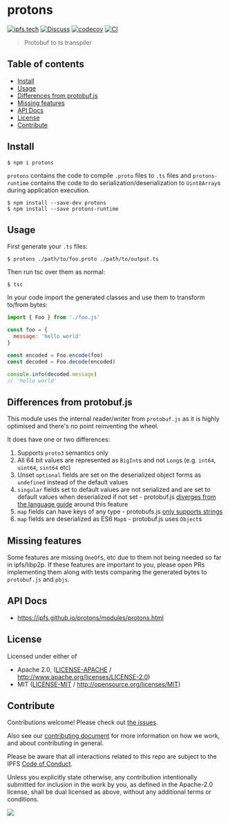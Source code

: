 # protons <!-- omit in toc -->

[![ipfs.tech](https://img.shields.io/badge/project-IPFS-blue.svg?style=flat-square)](https://ipfs.tech)
[![Discuss](https://img.shields.io/discourse/https/discuss.ipfs.tech/posts.svg?style=flat-square)](https://discuss.ipfs.tech)
[![codecov](https://img.shields.io/codecov/c/github/ipfs/protons.svg?style=flat-square)](https://codecov.io/gh/ipfs/protons)
[![CI](https://img.shields.io/github/actions/workflow/status/ipfs/protons/js-test-and-release.yml?branch=master\&style=flat-square)](https://github.com/ipfs/protons/actions/workflows/js-test-and-release.yml?query=branch%3Amaster)

> Protobuf to ts transpiler

## Table of contents <!-- omit in toc -->

- [Install](#install)
- [Usage](#usage)
- [Differences from protobuf.js](#differences-from-protobufjs)
- [Missing features](#missing-features)
- [API Docs](#api-docs)
- [License](#license)
- [Contribute](#contribute)

## Install

```console
$ npm i protons
```

`protons` contains the code to compile `.proto` files to `.ts` files and `protons-runtime` contains the code to do serialization/deserialization to `Uint8Array`s during application execution.

```console
$ npm install --save-dev protons
$ npm install --save protons-runtime
```

## Usage

First generate your `.ts` files:

```console
$ protons ./path/to/foo.proto ./path/to/output.ts
```

Then run tsc over them as normal:

```console
$ tsc
```

In your code import the generated classes and use them to transform to/from bytes:

```js
import { Foo } from './foo.js'

const foo = {
  message: 'hello world'
}

const encoded = Foo.encode(foo)
const decoded = Foo.decode(encoded)

console.info(decoded.message)
// 'hello world'
```

## Differences from protobuf.js

This module uses the internal reader/writer from `protobuf.js` as it is highly optimised and there's no point reinventing the wheel.

It does have one or two differences:

1. Supports `proto3` semantics only
2. All 64 bit values are represented as `BigInt`s and not `Long`s (e.g. `int64`, `uint64`, `sint64` etc)
3. Unset `optional` fields are set on the deserialized object forms as `undefined` instead of the default values
4. `singular` fields set to default values are not serialized and are set to default values when deserialized if not set - protobuf.js [diverges from the language guide](https://github.com/protobufjs/protobuf.js/issues/1468#issuecomment-745177012) around this feature
5. `map` fields can have keys of any type - protobufs.js [only supports strings](https://github.com/protobufjs/protobuf.js/issues/1203#issuecomment-488637338)
6. `map` fields are deserialized as ES6 `Map`s - protobuf.js uses `Object`s

## Missing features

Some features are missing `OneOf`s, etc due to them not being needed so far in ipfs/libp2p. If these features are important to you, please open PRs implementing them along with tests comparing the generated bytes to `protobuf.js` and `pbjs`.

## API Docs

- <https://ipfs.github.io/protons/modules/protons.html>

## License

Licensed under either of

- Apache 2.0, ([LICENSE-APACHE](LICENSE-APACHE) / <http://www.apache.org/licenses/LICENSE-2.0>)
- MIT ([LICENSE-MIT](LICENSE-MIT) / <http://opensource.org/licenses/MIT>)

## Contribute

Contributions welcome! Please check out [the issues](https://github.com/ipfs/protons/issues).

Also see our [contributing document](https://github.com/ipfs/community/blob/master/CONTRIBUTING_JS.md) for more information on how we work, and about contributing in general.

Please be aware that all interactions related to this repo are subject to the IPFS [Code of Conduct](https://github.com/ipfs/community/blob/master/code-of-conduct.md).

Unless you explicitly state otherwise, any contribution intentionally submitted for inclusion in the work by you, as defined in the Apache-2.0 license, shall be dual licensed as above, without any additional terms or conditions.

[![](https://cdn.rawgit.com/jbenet/contribute-ipfs-gif/master/img/contribute.gif)](https://github.com/ipfs/community/blob/master/CONTRIBUTING.md)
